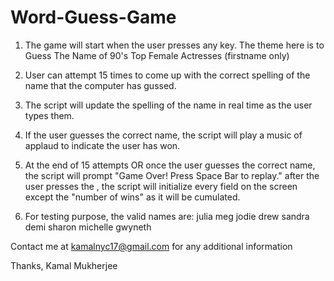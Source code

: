 # Word-Guess-Game

1. The game will start when the user presses any key. The theme here is to Guess The Name of 90's Top Female Actresses (firstname only)

2. User can attempt 15 times to come up with the correct spelling of the name that the computer has gussed.

4. The script will update the spelling of the name in real time as the user types them.

5. If the user guesses the correct name, the script will play a music of applaud to indicate the user has won.

6. At the end of 15 attempts OR once the user guesses the correct name, the script will prompt "Game Over! Press Space Bar to replay." 
after the user presses the <space bar>, the script will initialize every field on the screen except the "number of wins" as it will be 
cumulated.

7. For testing purpose, the valid names are:
julia
meg
jodie
drew
sandra
demi
sharon
michelle
gwyneth

Contact me at kamalnyc17@gmail.com for any additional information

Thanks,
Kamal Mukherjee